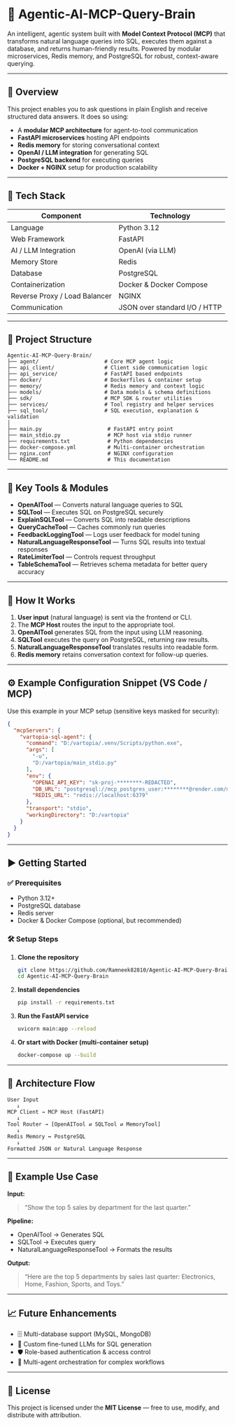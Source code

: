 # 🧠 Agentic-AI-MCP-Query-Brain

An intelligent, agentic system built with **Model Context Protocol (MCP)** that transforms natural language queries into SQL, executes them against a database, and returns human-friendly results. Powered by modular microservices, Redis memory, and PostgreSQL for robust, context-aware querying.

---

## 📌 Overview

This project enables you to ask questions in plain English and receive structured data answers. It does so using:

- A **modular MCP architecture** for agent-to-tool communication  
- **FastAPI microservices** hosting API endpoints   
- **Redis memory** for storing conversational context  
- **OpenAI / LLM integration** for generating SQL  
- **PostgreSQL backend** for executing queries  
- **Docker + NGINX** setup for production scalability  

---

## 🧠 Tech Stack

| Component             | Technology                          |
|-----------------------|--------------------------------------|
| Language              | Python 3.12                          |
| Web Framework         | FastAPI                              |
| AI / LLM Integration  | OpenAI (via LLM)                     |
| Memory Store          | Redis                                |
| Database              | PostgreSQL                           |
| Containerization      | Docker & Docker Compose              |
| Reverse Proxy / Load Balancer | NGINX                      |
| Communication         | JSON over standard I/O / HTTP        |

---

## 📁 Project Structure

```
Agentic-AI-MCP-Query-Brain/
├── agent/                     # Core MCP agent logic
├── api_client/                # Client side communication logic
├── api_service/               # FastAPI based endpoints
├── docker/                    # Dockerfiles & container setup
├── memory/                    # Redis memory and context logic
├── models/                    # Data models & schema definitions
├── sdk/                       # MCP SDK & router utilities
├── services/                  # Tool registry and helper services
├── sql_tool/                  # SQL execution, explanation & validation
│
├── main.py                     # FastAPI entry point
├── main_stdio.py               # MCP host via stdio runner
├── requirements.txt            # Python dependencies
├── docker-compose.yml          # Multi-container orchestration
├── nginx.conf                  # NGINX configuration
└── README.md                   # This documentation
```

---

## 🧩 Key Tools & Modules

- **OpenAITool** — Converts natural language queries to SQL  
- **SQLTool** — Executes SQL on PostgreSQL securely  
- **ExplainSQLTool** — Converts SQL into readable descriptions  
- **QueryCacheTool** — Caches commonly run queries  
- **FeedbackLoggingTool** — Logs user feedback for model tuning  
- **NaturalLanguageResponseTool** — Turns SQL results into textual responses  
- **RateLimiterTool** — Controls request throughput  
- **TableSchemaTool** — Retrieves schema metadata for better query accuracy  

---

## 🧠 How It Works

1. **User input** (natural language) is sent via the frontend or CLI.  
2. The **MCP Host** routes the input to the appropriate tool.  
3. **OpenAITool** generates SQL from the input using LLM reasoning.  
4. **SQLTool** executes the query on PostgreSQL, returning raw results.  
5. **NaturalLanguageResponseTool** translates results into readable form.  
6. **Redis memory** retains conversation context for follow-up queries.

---

## ⚙️ Example Configuration Snippet (VS Code / MCP)

Use this example in your MCP setup (sensitive keys masked for security):

```json
{
  "mcpServers": {
    "vartopia-sql-agent": {
      "command": "D:/vartopia/.venv/Scripts/python.exe",
      "args": [
        "-u",
        "D:/vartopia/main_stdio.py"
      ],
      "env": {
        "OPENAI_API_KEY": "sk-proj-********-REDACTED",
        "DB_URL": "postgresql://mcp_postgres_user:********@render.com/mcp_postgres",
        "REDIS_URL": "redis://localhost:6379"
      },
      "transport": "stdio",
      "workingDirectory": "D:/vartopia"
    }
  }
}
```

---

## ▶️ Getting Started

### ✅ Prerequisites

- Python 3.12+  
- PostgreSQL database  
- Redis server  
- Docker & Docker Compose (optional, but recommended)

### 🛠 Setup Steps

1. **Clone the repository**
   ```bash
   git clone https://github.com/Ramneek82810/Agentic-AI-MCP-Query-Brain.git
   cd Agentic-AI-MCP-Query-Brain
   ```

2. **Install dependencies**
   ```bash
   pip install -r requirements.txt
   ```

3. **Run the FastAPI service**
   ```bash
   uvicorn main:app --reload
   ```

4. **Or start with Docker (multi-container setup)**
   ```bash
   docker-compose up --build
   ```

---

## 🧠 Architecture Flow

```
User Input
   ↓
MCP Client → MCP Host (FastAPI)
   ↓
Tool Router → [OpenAITool ⇄ SQLTool ⇄ MemoryTool]
   ↓
Redis Memory ↔ PostgreSQL
   ↓
Formatted JSON or Natural Language Response
```

---

## 🧩 Example Use Case

**Input:**  
> “Show the top 5 sales by department for the last quarter.”

**Pipeline:**  
- OpenAITool → Generates SQL  
- SQLTool → Executes query  
- NaturalLanguageResponseTool → Formats the results  

**Output:**  
> “Here are the top 5 departments by sales last quarter: Electronics, Home, Fashion, Sports, and Toys.”

---

## 📈 Future Enhancements

- 🗄 Multi-database support (MySQL, MongoDB)  
- 🧠 Custom fine-tuned LLMs for SQL generation  
- 🛡 Role-based authentication & access control  
- 🤖 Multi-agent orchestration for complex workflows  

---

## 📄 License

This project is licensed under the **MIT License** — free to use, modify, and distribute with attribution.



